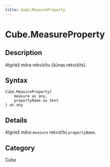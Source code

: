 ```yaml
---
title: Cube.MeasureProperty
---
```


# Cube.MeasureProperty


## Description

Atgriež mēra rekvizītu (šūnas rekvizīts).


## Syntax

```powerquery
Cube.MeasureProperty(
    measure as any,
    propertyName as text
) as any
```


## Details

Atgriež mēra <code>measure</code> rekvizītu <code>propertyName</code>.



## Category
Cube
